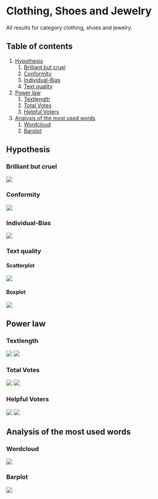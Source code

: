 # Clothing, Shoes and Jewelry

All results for category clothing, shoes and jewelry.

##  Table of contents

1. [Hypothesis](#hypothesis)
    1. [Brilliant but cruel](#brilliant-but-cruel)
    2. [Conformity](#conformity)
    3. [Individual-Bias](#individual-bias)
    4. [Text quality](#text-quality)
2. [Power law](#power-law)
    1. [Textlength](#textlength)
    2. [Total Votes](#total-votes)
    3. [Helpful Voters](#helpful-voters)
3. [Analysis of the most used words](#analysis-of-the-most-used-words)
    1. [Wordcloud](#wordcloud)    
    2. [Barplot](#barplot)

## Hypothesis

### Brilliant but cruel
![](./brilliantButCruelClothingShoesJewelry.gif)

### Conformity
![](./conformityClothingShoesJewelry.gif)

### Individual-Bias
![](./individualBiasClothingShoesJewelry.gif)

### Text quality

#### Scatterplot
![](./scatterPlotWordCountClothingShoesJewelry.gif)

#### Boxplot
![](./textQualityBoxPlotClothingShoesJewelry.gif)


## Power law

### Textlength
![](./c_compareWordcountToOccurenceClothingShoes_Jewelry.gif)
![](./c_powerlawWordcountClothingShoes_Jewelry.gif)

### Total Votes
![](./b_compareVotersToOccurenceClothingShoes_Jewelry.gif)
![](./b_powerlawVotersClothingShoes_Jewelry.gif)

### Helpful Voters
![](./a_comparehelpfulVotersToOccurenceClothingShoes_Jewelry.gif)
![](./a_powerlawHelpfulVotersClothingShoes_Jewelry.gif)

## Analysis of the most used words

### Wordcloud
![](./)

### Barplot
![](./)


